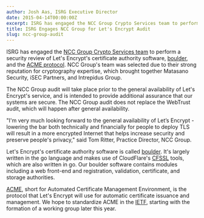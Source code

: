 ```yaml
---
author: Josh Aas, ISRG Executive Director
date: 2015-04-14T00:00:00Z
excerpt: ISRG has engaged the NCC Group Crypto Services team to perform a security review of Let's Encrypt's certificate authority software, boulder, and the ACME protocol.
title: ISRG Engages NCC Group for Let's Encrypt Audit
slug: ncc-group-audit
---
```


ISRG has engaged the [NCC Group Crypto Services team](https://cryptoservices.github.io/) to perform a security review of Let's Encrypt's certificate authority software, [boulder](https://github.com/letsencrypt/boulder), and the [ACME protocol](https://ietf-wg-acme.github.io/acme/). NCC Group's team was selected due to their strong reputation for cryptography expertise, which brought together Matasano Security, iSEC Partners, and Intrepidus Group.

The NCC Group audit will take place prior to the general availability of Let's Encrypt's service, and is intended to provide additional assurance that our systems are secure. The NCC Group audit does not replace the WebTrust audit, which will happen after general availability.

"I'm very much looking forward to the general availability of Let’s Encrypt - lowering the bar both technically and financially for people to deploy TLS will result in a more encrypted Internet that helps increase security and preserve people's privacy," said Tom Ritter, Practice Director, NCC Group.

Let's Encrypt's certificate authority software is called [boulder](https://github.com/letsencrypt/boulder). It's largely written in the go language and makes use of CloudFlare's [CFSSL](https://github.com/cloudflare/cfssl) tools, which are also written in go. Our boulder software contains modules including a web front-end and registration, validation, certificate, and storage authorities.

<a href="https://github.com/letsencrypt/acme-spec/">ACME</a>, short for Automated Certificate Management Environment, is the protocol that Let's Encrypt will use for automatic certificate issuance and management. We hope to standardize ACME in the <a href="https://www.ietf.org/">IETF</a>, starting with the formation of a working group later this year.